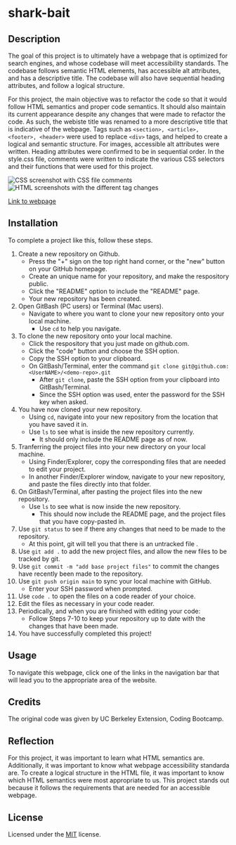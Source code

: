 # shark-bait

## Description

The goal of this project is to ultimately have a webpage that is optimized for search engines, and whose codebase will meet accessibility standards. The codebase follows semantic HTML elements, has accessible alt attributes, and has a descriptive title. The codebase will also have sequential heading attributes, and follow a logical structure. 

For this project, the main objective was to refactor the code so that it would follow HTML semantics and proper code semantics. It should also maintain its current appearance despite any changes that were made to refactor the code. As such, the webiste title was renamed to a more descriptive title that is indicative of the webpage. Tags such as `<section>, <article>, <footer>, <header>` were used to replace `<div>` tags, and helped to create a logical and semantic structure. For images, accessible alt attributes were written. Heading attributes were confirmed to be in sequential order. In the style.css file, comments were written to indicate the various CSS selectors and their functions that were used for this project. 

![CSS screenshot with CSS file comments](.assets/images/CSS-snapshot.jpg)
![HTML screenshots with the different tag changes](.assets/images/HTML-screenshot.jpg)

[Link to webpage](https://snehitak20.github.io/shark-bait/)

## Installation

To complete a project like this, follow these steps. 

1. Create a new repository on Github. 
    - Press the "+" sign on the top right hand corner, or the "new" button on your GitHub homepage. 
    - Create an unique name for your repository, and make the respository public. 
    - Click the "README" option to include the "README" page. 
    - Your new repository has been created.
2. Open GitBash (PC users) or Terminal (Mac users).
    - Navigate to where you want to clone your new repository onto your local machine. 
        - Use `cd` to help you navigate. 
3. To clone the new repository onto your local machine. 
    - Click the respository that you just made on github.com.
    - Click the "code" button and choose the SSH option. 
    - Copy the SSH option to your clipboard. 
    - On GitBash/Terminal, enter the command `git clone git@github.com:<UserNAME>/<demo-repo>.git`
        - After `git clone`, paste the SSH option from your clipboard into GitBash/Terminal.
        - Since the SSH option was used, enter the password for the SSH key when asked. 
4. You have now cloned your new repository.
    - Using `cd`, navigate into your new repository from the location that you have saved it in. 
    - Use `ls` to see what is inside the new repository currently. 
        - It should only include the README page as of now.
5. Tranferring the project files into your new directory on your local machine. 
    - Using Finder/Explorer, copy the corresponding files that are needed to edit your project. 
    - In another Finder/Explorer window, navigate to your new repository, and paste the files directly into that folder. 
6. On GitBash/Terminal, after pasting the project files into the new repository. 
    - Use `ls` to see what is now inside the new repository.
        - This should now include the README page, and the project files that you have copy-pasted in. 
7. Use `git status` to see if there any changes that need to be made to the repository. 
    - At this point, git will tell you that there is an untracked file .
8. Use `git add .` to add the new project files, and allow the new files to be tracked by git.
9. Use `git commit -m "add base project files"` to commit the changes have recently been made to the repository. 
10. Use `git push origin main` to sync your local machine with GitHub. 
    - Enter your SSH password when prompted. 
11. Use `code .` to open the files on a code reader of your choice.
12. Edit the files as necessary in your code reader. 
13. Periodically, and when you are finished with editing your code: 
    - Follow Steps 7-10 to keep your repository up to date with the changes that have been made. 
14. You have successfully completed this project!

## Usage

To navigate this webpage, click one of the links in the navigation bar that will lead you to the appropriate area of the website.

## Credits

The original code was given by UC Berkeley Extension, Coding Bootcamp.

## Reflection

For this project, it was important to learn what HTML semantics are. Additionally, it was important to know what webpage accessibility standarda are. To create a logical structure in the HTML file, it was important to know which HTML semantics were most appropriate to us. This project stands out because it follows the requirements that are needed for an accessible webpage.

## License

Licensed under the [MIT](https://choosealicense.com/licenses/mit/) license. 